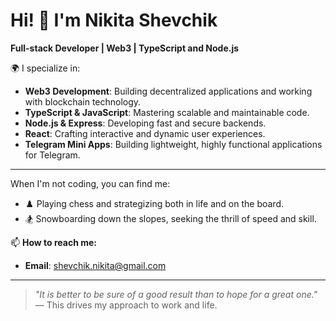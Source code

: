# Hi! 👋 I'm Nikita Shevchik

**Full-stack Developer | Web3 | TypeScript and Node.js**

🌍 I specialize in:
- **Web3 Development**: Building decentralized applications and working with blockchain technology.
- **TypeScript & JavaScript**: Mastering scalable and maintainable code.
- **Node.js & Express**: Developing fast and secure backends.
- **React**: Crafting interactive and dynamic user experiences.
- **Telegram Mini Apps**: Building lightweight, highly functional applications for Telegram.

---

When I'm not coding, you can find me:
- ♟️ Playing chess and strategizing both in life and on the board.
- 🏂 Snowboarding down the slopes, seeking the thrill of speed and skill.

📫 **How to reach me:**
- **Email**: [shevchik.nikita@gmail.com](mailto:shevchik.nikita@gmail.com)

---

> _"It is better to be sure of a good result than to hope for a great one."_  
> — This drives my approach to work and life.
